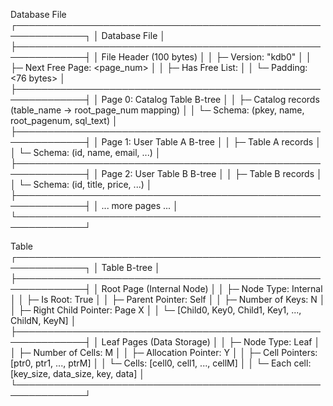 Database File
┌─────────────────────────────────────────────────────────────┐
│                    Database File                            │
├─────────────────────────────────────────────────────────────┤
│ File Header (100 bytes)                                     │
│ ├─ Version: "kdb0"                                          │
│ ├─ Next Free Page: <page_num>                               │
│ ├─ Has Free List: <boolean>                                 │
│ └─ Padding: <76 bytes>                                      │
├─────────────────────────────────────────────────────────────┤
│ Page 0: Catalog Table B-tree                                │
│ ├─ Catalog records (table_name → root_page_num mapping)     │
│ └─ Schema: (pkey, name, root_pagenum, sql_text)             │
├─────────────────────────────────────────────────────────────┤
│ Page 1: User Table A B-tree                                 │
│ ├─ Table A records                                          │
│ └─ Schema: (id, name, email, ...)                           │
├─────────────────────────────────────────────────────────────┤
│ Page 2: User Table B B-tree                                 │
│ ├─ Table B records                                          │
│ └─ Schema: (id, title, price, ...)                          │
├─────────────────────────────────────────────────────────────┤
│ ... more pages ...                                          │
└─────────────────────────────────────────────────────────────┘

Table
┌─────────────────────────────────────────────────────────────┐
│                    Table B-tree                             │
├─────────────────────────────────────────────────────────────┤
│ Root Page (Internal Node)                                   │
│ ├─ Node Type: Internal                                      │
│ ├─ Is Root: True                                            │
│ ├─ Parent Pointer: Self                                     │
│ ├─ Number of Keys: N                                        │
│ ├─ Right Child Pointer: Page X                              │
│ └─ [Child0, Key0, Child1, Key1, ..., ChildN, KeyN]          │
├─────────────────────────────────────────────────────────────┤
│ Leaf Pages (Data Storage)                                   │
│ ├─ Node Type: Leaf                                          │
│ ├─ Number of Cells: M                                       │
│ ├─ Allocation Pointer: Y                                    │
│ ├─ Cell Pointers: [ptr0, ptr1, ..., ptrM]                   │
│ └─ Cells: [cell0, cell1, ..., cellM]                        │
│     └─ Each cell: [key_size, data_size, key, data]          │
└─────────────────────────────────────────────────────────────┘


